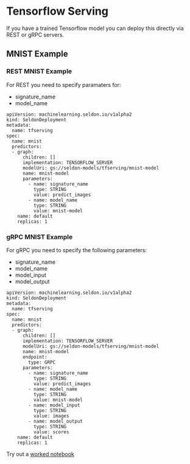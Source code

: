 # Tensorflow Serving

If you have a trained Tensorflow model you can deploy this directly via REST or gRPC servers.

## MNIST Example

### REST MNIST Example

For REST you need to specify paramaters for:

 * signature_name
 * model_name

```
apiVersion: machinelearning.seldon.io/v1alpha2
kind: SeldonDeployment
metadata:
  name: tfserving
spec:
  name: mnist
  predictors:
  - graph:
      children: []
      implementation: TENSORFLOW_SERVER
      modelUri: gs://seldon-models/tfserving/mnist-model
      name: mnist-model
      parameters:
        - name: signature_name
          type: STRING
          value: predict_images
        - name: model_name
          type: STRING
          value: mnist-model
    name: default
    replicas: 1

```

### gRPC MNIST Example

For gRPC you need to specify the following parameters:

 * signature_name
 * model_name
 * model_input
 * model_output

```
apiVersion: machinelearning.seldon.io/v1alpha2
kind: SeldonDeployment
metadata:
  name: tfserving
spec:
  name: mnist
  predictors:
  - graph:
      children: []
      implementation: TENSORFLOW_SERVER
      modelUri: gs://seldon-models/tfserving/mnist-model
      name: mnist-model
      endpoint:
        type: GRPC
      parameters:
        - name: signature_name
          type: STRING
          value: predict_images
        - name: model_name
          type: STRING
          value: mnist-model
        - name: model_input
          type: STRING
          value: images
        - name: model_output
          type: STRING
          value: scores          
    name: default
    replicas: 1

```


Try out a [worked notebook](../examples/server_examples.html)